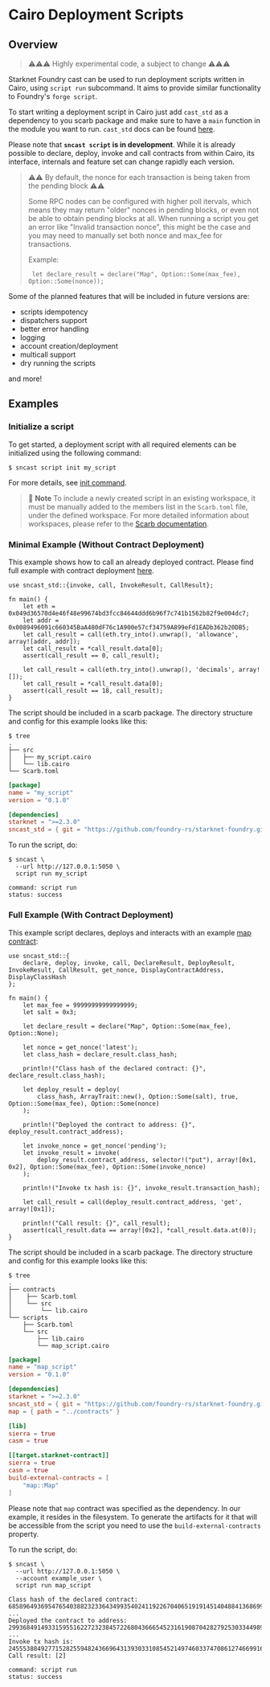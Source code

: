 # Cairo Deployment Scripts

## Overview

> ⚠️⚠️⚠️ Highly experimental code, a subject to change  ⚠️⚠️⚠️

Starknet Foundry cast can be used to run deployment scripts written in Cairo, using `script run` subcommand.
It aims to provide similar functionality to Foundry's `forge script`.

To start writing a deployment script in Cairo just add `cast_std` as a dependency to you scarb package and make sure to
have a `main` function in the module you want to run. `cast_std` docs can be found [here](../appendix/sncast-library.md).

Please note that **`sncast script` is in development**. While it is already possible to declare, deploy, invoke and call
contracts from within Cairo, its interface, internals and feature set can change rapidly each version.

> ⚠️⚠️ By default, the nonce for each transaction is being taken from the pending block ⚠️⚠️
>
> Some RPC nodes can be configured with higher poll itervals, which means they may return "older" nonces
> in pending blocks, or even not be able to obtain pending blocks at all. When running a script you get an error like
> "Invalid transaction nonce", this might be the case and you may need to manually set both nonce and max_fee for
> transactions.
>
> Example:
>
>```cairo
>  let declare_result = declare("Map", Option::Some(max_fee), Option::Some(nonce));
>```

Some of the planned features that will be included in future versions are:

- scripts idempotency
- dispatchers support
- better error handling
- logging
- account creation/deployment
- multicall support
- dry running the scripts

and more!

## Examples

### Initialize a script

To get started, a deployment script with all required elements can be initialized using the following command:

```shell
$ sncast script init my_script
```

For more details, see [init command](../appendix/sncast/script/init.md).

> 📝 **Note**
> To include a newly created script in an existing workspace, it must be manually added to the members list in the `Scarb.toml` file, under the defined workspace.
> For more detailed information about workspaces, please refer to the [Scarb documentation](https://docs.swmansion.com/scarb/docs/reference/workspaces.html).

### Minimal Example (Without Contract Deployment)

This example shows how to call an already deployed contract. Please find full example with contract deployment [here](#full-example-with-contract-deployment).

```cairo
use sncast_std::{invoke, call, InvokeResult, CallResult};

fn main() {
    let eth = 0x049d36570d4e46f48e99674bd3fcc84644ddd6b96f7c741b1562b82f9e004dc7;
    let addr = 0x0089496091c660345BaA480dF76c1A900e57cf34759A899eFd1EADb362b20DB5;
    let call_result = call(eth.try_into().unwrap(), 'allowance', array![addr, addr]);
    let call_result = *call_result.data[0];
    assert(call_result == 0, call_result);

    let call_result = call(eth.try_into().unwrap(), 'decimals', array![]);
    let call_result = *call_result.data[0];
    assert(call_result == 18, call_result);
}
```

The script should be included in a scarb package. The directory structure and config for this example looks like this:

```shell
$ tree
.
├── src
│   ├── my_script.cairo
│   └── lib.cairo
└── Scarb.toml
```

```toml
[package]
name = "my_script"
version = "0.1.0"

[dependencies]
starknet = ">=2.3.0"
sncast_std = { git = "https://github.com/foundry-rs/starknet-foundry.git", tag = "v0.12.0" }
```

To run the script, do:

```shell
$ sncast \
  --url http://127.0.0.1:5050 \
  script run my_script

command: script run
status: success
```

### Full Example (With Contract Deployment)

This example script declares, deploys and interacts with an example [map contract](https://github.com/foundry-rs/starknet-foundry/tree/master/crates/sncast/tests/data/contracts/map):

```cairo
use sncast_std::{
    declare, deploy, invoke, call, DeclareResult, DeployResult, InvokeResult, CallResult, get_nonce, DisplayContractAddress, DisplayClassHash
};

fn main() {
    let max_fee = 99999999999999999;
    let salt = 0x3;

    let declare_result = declare("Map", Option::Some(max_fee), Option::None);

    let nonce = get_nonce('latest');
    let class_hash = declare_result.class_hash;

    println!("Class hash of the declared contract: {}", declare_result.class_hash);

    let deploy_result = deploy(
        class_hash, ArrayTrait::new(), Option::Some(salt), true, Option::Some(max_fee), Option::Some(nonce)
    );

    println!("Deployed the contract to address: {}", deploy_result.contract_address);

    let invoke_nonce = get_nonce('pending');
    let invoke_result = invoke(
        deploy_result.contract_address, selector!("put"), array![0x1, 0x2], Option::Some(max_fee), Option::Some(invoke_nonce)
    );

    println!("Invoke tx hash is: {}", invoke_result.transaction_hash);

    let call_result = call(deploy_result.contract_address, 'get', array![0x1]);

    println!("Call result: {}", call_result);
    assert(call_result.data == array![0x2], *call_result.data.at(0));
}
```

The script should be included in a scarb package. The directory structure and config for this example looks like this:

```shell
$ tree
.
├── contracts
│    ├── Scarb.toml
│    └── src
│        └── lib.cairo
└── scripts
    ├── Scarb.toml
    └── src
        ├── lib.cairo
        └── map_script.cairo
```

```toml
[package]
name = "map_script"
version = "0.1.0"

[dependencies]
starknet = ">=2.3.0"
sncast_std = { git = "https://github.com/foundry-rs/starknet-foundry.git", tag = "v0.12.0" }
map = { path = "../contracts" }

[lib]
sierra = true
casm = true

[[target.starknet-contract]]
sierra = true
casm = true
build-external-contracts = [
    "map::Map"
]
```

Please note that `map` contract was specified as the dependency. In our example, it resides in the filesystem. To generate the artifacts for it that will be accessible from the script you need to use the `build-external-contracts` property.

To run the script, do:

```shell
$ sncast \
  --url http://127.0.0.1:5050 \
  --account example_user \
  script run map_script

Class hash of the declared contract: 685896493695476540388232336434993540241192267040651919145140488413686992233
...
Deployed the contract to address: 2993684914933159551622723238457226804366654523161908704282792530334498925876
...
Invoke tx hash is: 2455538849277152825594824366964313930331085452149746033747086127466991639149
Call result: [2]

command: script run
status: success
```

